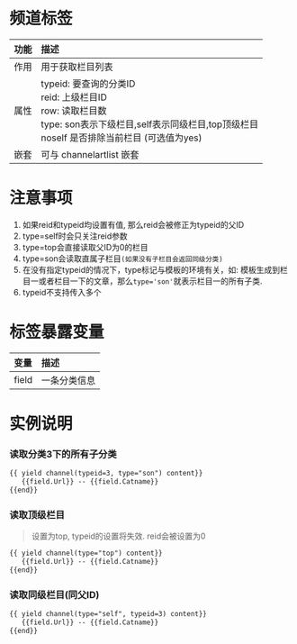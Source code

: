 # 频道标签
|功能| 描述|
| :------------- |:-------------|
| 作用      | 用于获取栏目列表|
| 属性      | typeid: 要查询的分类ID<br/>reid: 上级栏目ID<br/> row: 读取栏目数<br/> type: son表示下级栏目,self表示同级栏目,top顶级栏目 <br/> noself 是否排除当前栏目 (可选值为yes) |  
| 嵌套 | 可与 channelartlist 嵌套 |

# 注意事项
1. 如果reid和typeid均设置有值, 那么reid会被修正为typeid的父ID
2. type=self时会只关注reid参数
3. type=top会直接读取父ID为0的栏目
4. type=son会读取直属子栏目`(如果没有子栏目会返回同级分类)`
5. 在没有指定typeid的情况下，type标记与模板的环境有关，如: 模板生成到栏目一或者栏目一下的文章，那么`type='son'`就表示栏目一的所有子类.
6. typeid不支持传入多个

# 标签暴露变量
|变量| 描述|
| :------------- |:-------------|
| field | 一条分类信息 |

# 实例说明 

### 读取分类3下的所有子分类
```html
{{ yield channel(typeid=3, type="son") content}}
   {{field.Url}} -- {{field.Catname}}
{{end}}
```

### 读取顶级栏目
> 设置为top, typeid的设置将失效. reid会被设置为0
```html
{{ yield channel(type="top") content}}
   {{field.Url}} -- {{field.Catname}}
{{end}}
```

### 读取同级栏目(同父ID)
```html
{{ yield channel(type="self", typeid=3) content}}
   {{field.Url}} -- {{field.Catname}}
{{end}}
```